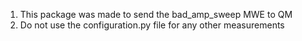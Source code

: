 1. This package was made to send the bad_amp_sweep MWE to QM
2. Do not use the configuration.py file for any other measurements